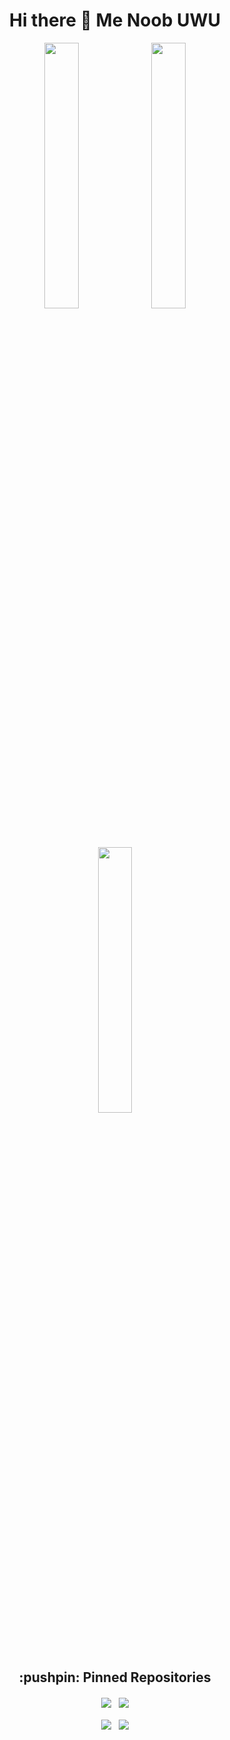 <h1 align="center">
    Hi there 👋 Me Noob UWU
</h1>

<p align="center">
    <img width="33%" heigth="25%" src="https://github-readme-streak-stats.herokuapp.com?user=junix033101&theme=solarized-light&count_private=true)" />
        <img width="33%" src="https://github-readme-stats.vercel.app/api/top-langs/?username=junix033101&layout=compact&langs_count=9&count_private=true&theme=solarized-light" />
    <img width="33%" src="https://github-readme-stats.vercel.app/api?username=junix033101&show_icons=true&theme=solarized-light&count_private=true)" />
</p>

<h2 align="center">
    :pushpin: Pinned Repositories
</h2>


<p align="center">
  <img align="center" margin="10rem" src="https://github-readme-stats.vercel.app/api/pin/?username=junix033101&repo=MyPocket&theme=solarized-light" /> &nbsp
  <img align="center" src="https://github-readme-stats.vercel.app/api/pin/?username=junix033101&repo=GoGamify-Students&theme=solarized-light" />
   <br><br>
  <img align="center" src="https://github-readme-stats.vercel.app/api/pin/?username=junix033101&repo=iSumbong&theme=solarized-light" /> &nbsp
  <img align="center" src="https://github-readme-stats.vercel.app/api/pin/?username=junix033101&repo=Dice-Game&theme=solarized-light" />
</p>
